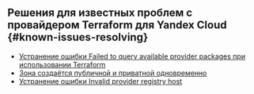 ## Решения для известных проблем c провайдером Terraform для Yandex Cloud {#known-issues-resolving}

* [Устранение ошибки Failed to query available provider packages при использовании Terraform](failed-to-quety-available-provider-packages.md)
* [Зона создаётся публичной и приватной одновременно](zone-private-and-public.md)
* [Устранение ошибки Invalid provider registry host](invalid-provider-registry-host.md)
